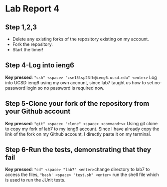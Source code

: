 # Lab Report 4 
## Step 1,2,3
* Delete any existing forks of the repository existing on my account.
* Fork the repository.
* Start the timer!

## Step 4-Log into ieng6
**Key pressed**: `"ssh" <space> "cse15lsp23fh@ieng6.ucsd.edu" <enter>` Log into UCSD ieng6 using my own account, since lab7 taught us how to set no-password login so no password is required now.

## Step 5-Clone your fork of the repository from your Github account
**Key pressed**: `"git" <space> "clone" <space> <command+v>` Using git clone to copy my fork of lab7 to my ieng6 account. Since I have already copy the link of the fork on my Github account, I directly paste it on my terminal.

## Step 6-Run the tests, demonstrating that they fail
**Key pressed**: `"cd" <space> "lab7" <enter>`change directory to lab7 to access the files, `"bash' <space> "test.sh" <enter>` run the shell file which is used to run the JUnit tests.

